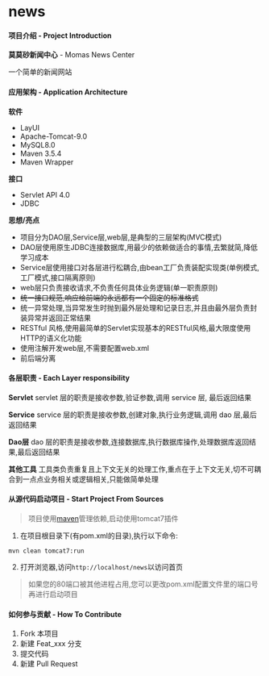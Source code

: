 # news

#### 项目介绍 - Project Introduction

**莫莫砂新闻中心** - Momas News Center

一个简单的新闻网站

#### 应用架构 - Application Architecture

**软件**

- LayUI
- Apache-Tomcat-9.0
- MySQL8.0
- Maven 3.5.4
- Maven Wrapper

**接口**

- Servlet API 4.0
- JDBC

**思想/亮点**

- 项目分为DAO层,Service层,web层,是典型的三层架构(MVC模式)
- DAO层使用原生JDBC连接数据库,用最少的依赖做适合的事情,去繁就简,降低学习成本 
- Service层使用接口对各层进行松耦合,由bean工厂负责装配实现类(单例模式,工厂模式,接口隔离原则)
- web层只负责接收请求,不负责任何具体业务逻辑(单一职责原则)
- ~~统一接口规范,响应给前端的永远都有一个固定的标准格式~~
- 统一异常处理,当异常发生时抛到最外层处理和记录日志,并且由最外层负责封装异常并返回正常结果
- RESTful 风格,使用最简单的Servlet实现基本的RESTful风格,最大限度使用HTTP的语义化功能
- 使用注解开发web层,不需要配置web.xml
- 前后端分离

#### 各层职责 - Each Layer responsibility

**Servlet**
servlet 层的职责是接收参数,验证参数,调用 service 层, 最后返回结果

**Service**
service 层的职责是接收参数,创建对象,执行业务逻辑,调用 dao 层,最后返回结果

**Dao层**
dao 层的职责是接收参数,连接数据库,执行数据库操作,处理数据库返回结果,最后返回结果

**其他工具**
工具类负责重复且上下文无关的处理工作,重点在于上下文无关,切不可耦合到一点点业务相关或逻辑相关,只能做简单处理

#### 从源代码启动项目 - Start Project From Sources

> 项目使用[maven](http://maven.apache.org/)管理依赖,启动使用tomcat7插件

1. 在项目根目录下(有pom.xml的目录),执行以下命令:

```
mvn clean tomcat7:run
```
	
2. 打开浏览器,访问`http://localhost/news`以访问首页

> 如果您的80端口被其他进程占用,您可以更改pom.xml配置文件里的端口号再进行启动项目

#### 如何参与贡献 - How To Contribute

1. Fork 本项目
2. 新建 Feat_xxx 分支
3. 提交代码
4. 新建 Pull Request

